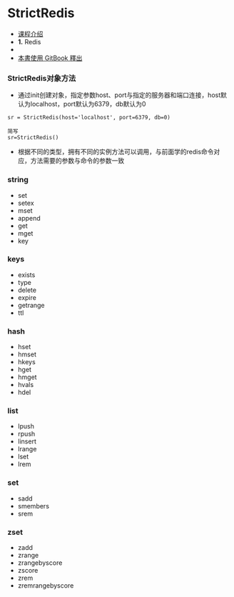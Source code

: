 # StrictRedis

* [课程介绍](broken-reference)
* **1.** Redis
*
* [本書使用 GitBook 釋出](https://www.gitbook.com)

### StrictRedis对象⽅法 <a href="#strictredis-dui-xiang-fa" id="strictredis-dui-xiang-fa"></a>

* 通过init创建对象，指定参数host、port与指定的服务器和端⼝连接，host默认为localhost，port默认为6379，db默认为0

```
sr = StrictRedis(host='localhost', port=6379, db=0)

简写
sr=StrictRedis()
```

* 根据不同的类型，拥有不同的实例⽅法可以调⽤，与前⾯学的redis命令对应，⽅法需要的参数与命令的参数⼀致

### string <a href="#string" id="string"></a>

* set
* setex
* mset
* append
* get
* mget
* key

### keys <a href="#keys" id="keys"></a>

* exists
* type
* delete
* expire
* getrange
* ttl

### hash <a href="#hash" id="hash"></a>

* hset
* hmset
* hkeys
* hget
* hmget
* hvals
* hdel

### list <a href="#list" id="list"></a>

* lpush
* rpush
* linsert
* lrange
* lset
* lrem

### set <a href="#set" id="set"></a>

* sadd
* smembers
* srem

### zset <a href="#zset" id="zset"></a>

* zadd
* zrange
* zrangebyscore
* zscore
* zrem
* zremrangebyscore
